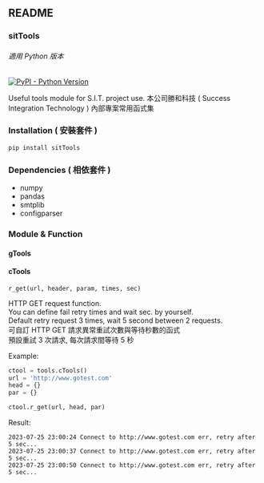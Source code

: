 ## README

### sitTools
###### 適用 Python 版本
[![PyPI - Python Version](https://img.shields.io/pypi/pyversions/sitTools)](https://pypi.python.org/pypi/sitTools/)

Useful tools module for S.I.T. project use.
本公司勝和科技 ( Success Integration Technology ) 內部專案常用函式集

### Installation ( 安裝套件 )
```bash
pip install sitTools
```

### Dependencies ( 相依套件 )
- numpy
- pandas
- smtplib
- configparser

### Module & Function

#### gTools

#### cTools

`r_get(url, header, param, times, sec)`   
  
  HTTP GET request function.  
  You can define fail retry times and wait sec. by yourself.  
  Default retry request 3 times, wait 5 second between 2 requests.  
  可自訂 HTTP GET 請求異常重試次數與等待秒數的函式  
  預設重試 3 次請求, 每次請求間等待 5 秒
  
  Example:
  ```python
  ctool = tools.cTools()
  url = 'http://www.gotest.com'
  head = {}
  par = {}
  
  ctool.r_get(url, head, par)
  ```
  
  Result:
  ```
  2023-07-25 23:00:24 Connect to http://www.gotest.com err, retry after 5 sec...
  2023-07-25 23:00:37 Connect to http://www.gotest.com err, retry after 5 sec...
  2023-07-25 23:00:50 Connect to http://www.gotest.com err, retry after 5 sec...
  ```
